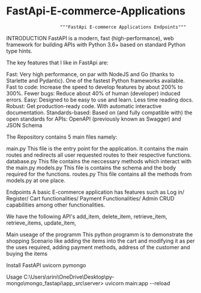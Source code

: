 # FastApi-E-commerce-Applications

                        """FastApi E-commerce Applications Endpoints"""
INTRODUCTION
FastAPI is a modern, fast (high-performance), web framework for building APIs with Python 3.6+ based on standard Python type hints.

The key features that I like in FastApi are:

Fast: Very high performance, on par with NodeJS and Go (thanks to Starlette and Pydantic). One of the fastest Python frameworks available.
Fast to code: Increase the speed to develop features by about 200% to 300%.
Fewer bugs: Reduce about 40% of human (developer) induced errors. 
Easy: Designed to be easy to use and learn. Less time reading docs.
Robust: Get production-ready code. With automatic interactive documentation.
Standards-based: Based on (and fully compatible with) the open standards for APIs: OpenAPI (previously known as Swagger) and JSON Schema

The Repository contains 5 main files namely:

main.py
This file is the entry point for the application. It contains the main routes and redirects all user requested routes to their respective functions.
database.py
This file contains the neccessary methods which interact with the main.py
models.py
This file is contains the schema and the body required for the functions.
routes.py
This file contains all the methods from models.py at one place.


Endpoints
A basic E-commerce application has features such as Log in/ Register/ Cart functionalities/ Payment Functionalities/ Admin CRUD capabilities among other functionalities.

We have the following API's
    add_item,
    delete_item,
    retrieve_item,
    retrieve_items,
    update_item,

Main useage of the programm 
This python programm is to demonstrate the shopping Scenario like adding the items into the cart and modifying it as per the uses required,
adding payment methods, address of the customer and buying the items 

Install
    FastAPI
    uvicorn
    pymongo


Usage
C:\Users\srini\OneDrive\Desktop\py-mongo\mongo_fastapi\app_src\server> uvicorn main:app --reload


